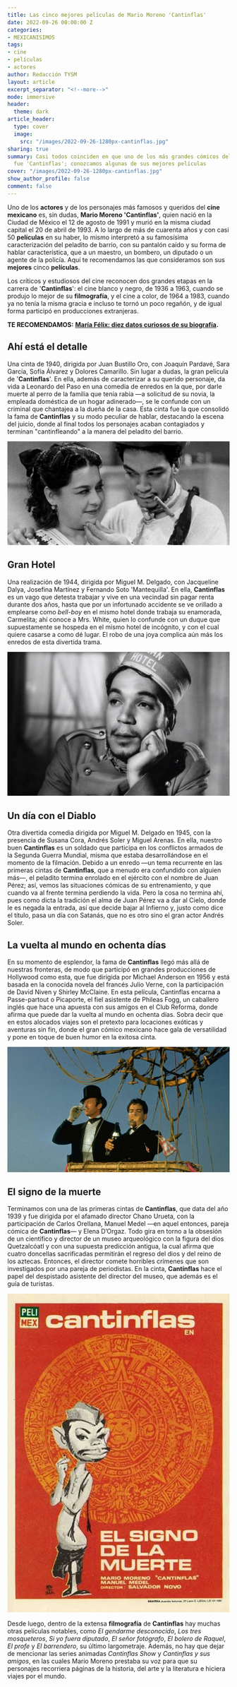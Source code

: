 ```yaml
---
title: Las cinco mejores películas de Mario Moreno 'Cantinflas'
date: 2022-09-26 00:00:00 Z
categories:
- MEXICANISIMOS
tags:
- cine
- películas
- actores
author: Redacción TYSM
layout: article
excerpt_separator: "<!--more-->"
mode: immersive
header:
  theme: dark
article_header:
  type: cover
  image:
    src: "/images/2022-09-26-1280px-cantinflas.jpg"
sharing: true
summary: Casi todos coinciden en que uno de los más grandes cómicos del cine nacional
  fue 'Cantinflas'; conozcamos algunas de sus mejores películas
cover: "/images/2022-09-26-1280px-cantinflas.jpg"
show_author_profile: false
comment: false
---
```


Uno de los **actores** y de los personajes más famosos y queridos del **cine mexicano** es, sin dudas, **Mario Moreno 'Cantinflas'**, quien nació en la Ciudad de México el 12 de agosto de 1991 y murió en la misma ciudad capital el 20 de abril de 1993. A lo largo de más de cuarenta años y con casi 50 **películas** en su haber, lo mismo interpretó a su famosísima caracterización del peladito de barrio, con su pantalón caído y su forma de hablar característica, que a un maestro, un bombero, un diputado o un agente de la policía. Aquí te recomendamos las que consideramos son sus **mejores** cinco **películas**.

Los críticos y estudiosos del cine reconocen dos grandes etapas en la carrera de '**Cantinflas**': el cine blanco y negro, de 1936 a 1963, cuando se produjo lo mejor de su **filmografía**, y el cine a color, de 1964 a 1983, cuando ya no tenía la misma gracia e incluso te tornó un poco regañón, y de igual forma participó en producciones extranjeras.

**TE RECOMENDAMOS:** [**María Félix: diez datos curiosos de su biografía**](https://blog.tonoysumariachi.com/mexicanisimos/2022/04/21/maria-felix-diez-datos-curiosos-de-su-biografia.html)**.**

## Ahí está el detalle

Una cinta de 1940, dirigida por Juan Bustillo Oro, con Joaquín Pardavé, Sara García, Sofía Álvarez y Dolores Camarillo. Sin lugar a dudas, la gran película de '**Cantinflas**'. En ella, además de caracterizar a su querido personaje, da vida a Leonardo del Paso en una comedia de enredos en la que, por darle muerte al perro de la familia que tenía rabia —a solicitud de su novia, la empleada doméstica de un hogar adinerado—, se le confunde con un criminal que chantajea a la dueña de la casa. Esta cinta fue la que consolidó la fama de **Cantinflas** y su modo peculiar de hablar, destacando la escena del juicio, donde al final todos los personajes acaban contagiados y terminan "cantinfleando" a la manera del peladito del barrio.

![](/images/2022-09-26-cantinflas_ahi-esta.jpg)

## Gran Hotel

Una realización de 1944, dirigida por Miguel M. Delgado, con Jacqueline Dalya, Josefina Martínez y Fernando Soto 'Mantequilla'. En ella, **Cantinflas** es un vago que detesta trabajar y vive en una vecindad sin pagar renta durante dos años, hasta que por un infortunado accidente se ve orillado a emplearse como _bell-boy_ en el mismo hotel donde trabaja su enamorada, Carmelita; ahí conoce a Mrs. White, quien lo confunde con un duque que supuestamente se hospeda en el mismo hotel de incógnito, y con el cual quiere casarse a como dé lugar. El robo de una joya complica aún más los enredos de esta divertida trama.

![](/images/2022-09-26-cantinflas_granhotel.jpeg)

## Un día con el Diablo

Otra divertida comedia dirigida por Miguel M. Delgado en 1945, con la presencia de Susana Cora, Andrés Soler y Miguel Arenas. En ella, nuestro buen **Cantinflas** es un soldado que participa en los conflictos armados de la Segunda Guerra Mundial, misma que estaba desarrollándose en el momento de la filmación. Debido a un enredo —un tema recurrente en las primeras cintas de **Cantinflas**, que a menudo era confundido con alguien más—, el peladito termina enrolado en el ejército con el nombre de Juan Pérez; así, vemos las situaciones cómicas de su entrenamiento, y que cuando va al frente termina perdiendo la vida. Pero la cosa no termina ahí, pues como dicta la tradición el alma de Juan Pérez va a dar al Cielo, donde le es negada la entrada, así que decide bajar al Infierno y, justo como dice el título, pasa un día con Satanás, que no es otro sino el gran actor Andrés Soler.

## La vuelta al mundo en ochenta días

En su momento de esplendor, la fama de **Cantinflas** llegó más allá de nuestras fronteras, de modo que participó en grandes producciones de Hollywood como esta, que fue dirigida por Michael Anderson en 1956 y está basada en la conocida novela del francés Julio Verne, con la participación de David Niven y Shirley McClaine. En esta película, Cantinflas encarna a Passe-partout o Picaporte, el fiel asistente de Phileas Fogg, un caballero inglés que hace una apuesta con sus amigos en el Club Reforma, donde afirma que puede dar la vuelta al mundo en ochenta días. Sobra decir que en estos alocados viajes son el pretexto para locaciones exóticas y aventuras sin fin, donde el gran cómico mexicano hace gala de versatilidad y pone en toque de buen humor en la exitosa cinta.

![](/images/2022-09-26-cantinflas_80dias.jpeg)

## El signo de la muerte

Terminamos con una de las primeras cintas de **Cantinflas**, que data del año 1939 y fue dirigida por el afamado director Chano Urueta, con la participación de Carlos Orellana, Manuel Medel —en aquel entonces, pareja cómica de **Cantinflas**— y Elena D’Orgaz. Todo gira en torno a la obsesión de un científico y director de un museo arqueológico con la figura del dios Quetzalcóatl y con una supuesta predicción antigua, la cual afirma que cuatro doncellas sacrificadas permitirán el regreso del dios y del reino de los aztecas. Entonces, el director comete horribles crímenes que son investigados por una pareja de periodistas. En la cinta, **Cantinflas** hace el papel del despistado asistente del director del museo, que además es el guía de turistas.

![](/images/2022-09-26-cantinflas_signo.jpg)

Desde luego, dentro de la extensa **filmografía** de **Cantinflas** hay muchas otras películas notables, como _El gendarme desconocido_, _Los tres mosqueteros_, _Si yo fuera diputado_, _El señor fotógrafo_, _El bolero de Raquel_, _El profe_ y _El barrendero_, su último largometraje. Además, no hay que dejar de mencionar las series animadas _Cantinflas Show_ y _Cantinflas y sus amigos_, en las cuales Mario Moreno prestaba su voz para que su personajes recorriera páginas de la historia, del arte y la literatura e hiciera viajes por el mundo.

